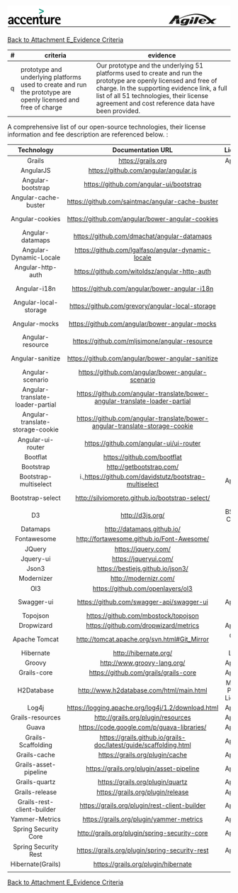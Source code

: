 ![alt tag](https://github.com/AccentureFed/18FRFQ-Response/blob/master/process-documentation/agile-process-photos/response-images/proposal-header.png?raw=true)

[Back to Attachment E_Evidence Criteria](https://github.com/AccentureFed/18FRFQ-Response/blob/master/process-documentation/evidence/README.md)


|#|criteria|evidence|
|-------|---------------|------------------|
|q|prototype and underlying platforms used to create and run the prototype are openly licensed and free of charge| Our prototype and the underlying 51 platforms used to create and run the prototype are openly licensed and free of charge. In the supporting evidence link, a full list of all 51 technologies, their license agreement and cost reference data have been provided.  | 

A comprehensive list of our open-source technologies, their license information and fee description are referenced below.  :

|            Technology            |                              Documentation URL                              |         License        |                                            License URL                                            |
|:--------------------------------:|:---------------------------------------------------------------------------:|:----------------------:|:-------------------------------------------------------------------------------------------------:|
|              Grails              |                              https://grails.org                             |         Apache         |                                  https://grails.org/wiki/License                                  |
| AngularJS                        | https://github.com/angular/angular.js                                       | MIT                    | https://github.com/angular/angular.js/blob/master/LICENSE                                         |
| Angular-bootstrap                | https://github.com/angular-ui/bootstrap                                     | MIT                    | https://github.com/angular-ui/bootstrap/blob/master/LICENSE                                       |
| Angular-cache-buster             | https://github.com/saintmac/angular-cache-buster                            | MIT                    | https://github.com/saintmac/angular-cache-buster/blob/master/LICENSE.md                           |
| Angular-cookies                  | https://github.com/angular/bower-angular-cookies                            | MIT                    | https://github.com/angular/bower-angular-cookies/blob/master/README.md                            |
| Angular-datamaps                 | https://github.com/dmachat/angular-datamaps                                 | MIT                    | https://github.com/markmarkoh/datamaps/blob/master/LICENSE                                        |
| Angular-Dynamic-Locale           | https://github.com/lgalfaso/angular-dynamic-locale                          | MIT                    | https://github.com/lgalfaso/angular-dynamic-locale/blob/master/LICENSE                            |
| Angular-http-auth                | https://github.com/witoldsz/angular-http-auth                               | MIT                    | https://github.com/witoldsz/angular-http-auth/blob/master/LICENSE                                 |
| Angular-i18n                     | https://github.com/angular/bower-angular-i18n                               | MIT                    | https://github.com/angular/bower-angular-i18n/blob/master/README.md                               |
| Angular-local-storage            | https://github.com/grevory/angular-local-storage                            | MIT                    | https://github.com/grevory/angular-local-storage/blob/master/LICENSE                              |
| Angular-mocks                    | https://github.com/angular/bower-angular-mocks                              | MIT                    | https://github.com/angular/bower-angular-mocks/blob/master/README.md                              |
| Angular-resource                 | https://github.com/mljsimone/angular-resource                               | MIT                    | https://github.com/mljsimone/angular-resource/blob/master/README.md                               |
| Angular-sanitize                 | https://github.com/angular/bower-angular-sanitize                           | MIT                    | https://github.com/angular/bower-angular-sanitize/blob/master/README.md                           |
| Angular-scenario                 | https://github.com/angular/bower-angular-scenario                           | MIT                    | https://github.com/angular-translate/angular-translate/blob/master/LICENSE                        |
| Angular-translate-loader-partial | https://github.com/angular-translate/bower-angular-translate-loader-partial | MIT                    | https://github.com/angular-translate/bower-angular-translate-loader-partial/blob/master/README.md |
| Angular-translate-storage-cookie | https://github.com/angular-translate/bower-angular-translate-storage-cookie | MIT                    | https://github.com/angular-translate/bower-angular-translate-storage-cookie/blob/master/README.md |
| Angular-ui-router                | https://github.com/angular-ui/ui-router                                     | MIT                    | https://github.com/bootflat/bootflat.github.io/blob/master/LICENSE                                |
| Bootflat                         | https://github.com/bootflat                                                 | MIT                    | https://github.com/bootflat/bootflat.github.io/blob/master/LICENSE                                |
| Bootstrap                        | http://getbootstrap.com/                                                    | MIT                    | https://github.com/twbs/bootstrap/blob/master/LICENSE                                             |
| Bootstrap-multiselect            | i.,https://github.com/davidstutz/bootstrap-multiselect                      | Apache                 | https://github.com/davidstutz/bootstrap-multiselect/blob/master/LICENSE.md                        |
| Bootstrap-select                 | http://silviomoreto.github.io/bootstrap-select/                             | MIT                    | https://github.com/silviomoreto/bootstrap-select/blob/master/LICENSE                              |
| D3                               | http://d3js.org/                                                            | BSD 3-Clause           | http://opensource.org/licenses/BSD-3-Clause                                                       |
| Datamaps                         | http://datamaps.github.io/                                                  | MIT                    | https://github.com/markmarkoh/datamaps/blob/master/LICENSE                                        |
| Fontawesome                      | http://fortawesome.github.io/Font-Awesome/                                  | MIT                    | i.,http://fortawesome.github.io/Font-Awesome/license/                                             |
| JQuery                           | https://jquery.com/                                                         | MIT                    | https://jquery.org/license/                                                                       |
| Jquery-ui                        | https://jqueryui.com/                                                       | MIT                    | https://github.com/jquery/jquery-ui/blob/master/LICENSE.txt                                       |
| Json3                            | https://bestiejs.github.io/json3/                                           | MIT                    | https://github.com/bestiejs/json3/blob/master/LICENSE                                             |
| Modernizer                       | http://modernizr.com/                                                       | MIT                    | http://modernizr.com/license/                                                                     |
| Ol3                              | https://github.com/openlayers/ol3                                           | MIT                    | https://github.com/openlayers/ol3/blob/master/LICENSE.md                                          |
| Swagger-ui                       | https://github.com/swagger-api/swagger-ui                                   | Apache                 | https://github.com/swagger-api/swagger-ui/blob/master/LICENSE                                     |
| Topojson                         | https://github.com/mbostock/topojson                                        | MIT                    | https://github.com/mbostock/topojson/blob/master/LICENSE                                          |
| Dropwizard                       | https://github.com/dropwizard/metrics                                       | Apache                 | https://github.com/dropwizard/dropwizard/blob/master/LICENSE                                      |
| Apache Tomcat                    | http://tomcat.apache.org/svn.html#Git_Mirror                                | GNU GPL                | http://www.gnu.org/licenses/gpl-2.0.html                                                          |
| Hibernate                        | http://hibernate.org/                                                       | LGPL                   | http://hibernate.org/community/license                                                            |
| Groovy                           | http://www.groovy-lang.org/                                                 | Apache                 | http://www.apache.org/licenses/LICENSE-2.0.html                                                   |
| Grails-core                      | https://github.com/grails/grails-core                                       | Apache                 | http://www.apache.org/licenses/LICENSE-2.0.html                                                   |
| H2Database                       | http://www.h2database.com/html/main.html                                    | Mozilla Public License | https://www.mozilla.org/MPL/2.0/                                                                  |
| Log4j                            | https://logging.apache.org/log4j/1.2/download.html                          | Apache                 | http://www.apache.org/licenses/LICENSE-2.0.html                                                   |
| Grails-resources                 | http://grails.org/plugin/resources                                          | Apache                 | http://www.apache.org/licenses/LICENSE-2.0.html                                                   |
| Guava                            | https://code.google.com/p/guava-libraries/                                  | Apache                 | http://www.apache.org/licenses/LICENSE-2.0.html                                                   |
| Grails-Scaffolding               | https://grails.github.io/grails-doc/latest/guide/scaffolding.html           | Apache                 | http://www.apache.org/licenses/LICENSE-2.0.html                                                   |
| Grails-cache                     | https://grails.org/plugin/cache                                             | Apache                 | http://www.apache.org/licenses/LICENSE-2.0.html                                                   |
| Grails-asset-pipeline            | https://grails.org/plugin/asset-pipeline                                    | Apache                 | http://www.apache.org/licenses/LICENSE-2.0.html                                                   |
| Grails-quartz                    | https://grails.org/plugin/quartz                                            | Apache                 | http://www.apache.org/licenses/LICENSE-2.0.html                                                   |
| Grails-release                   | https://grails.org/plugin/release                                           | Apache                 | http://www.apache.org/licenses/LICENSE-2.0.html                                                   |
| Grails-rest-client-builder       | https://grails.org/plugin/rest-client-builder                               | Apache                 | http://www.apache.org/licenses/LICENSE-2.0.html                                                   |
| Yammer-Metrics                   | https://grails.org/plugin/yammer-metrics                                    | Apache                 | http://www.apache.org/licenses/LICENSE-2.0.html                                                   |
| Spring Security Core             | http://grails.org/plugin/spring-security-core                               | Apache                 | http://www.apache.org/licenses/LICENSE-2.0.html                                                   |
| Spring Security Rest             | https://grails.org/plugin/spring-security-rest                              | Apache                 | http://www.apache.org/licenses/LICENSE-2.0.html                                                   |
| Hibernate(Grails)                | https://grails.org/plugin/hibernate                                         |                        | http://www.apache.org/licenses/LICENSE-2.0.html                                                   |
|                                  |                                                                             |                        |                                                                                                   |


[Back to Attachment E_Evidence Criteria](https://github.com/AccentureFed/18FRFQ-Response/blob/master/process-documentation/evidence/README.md)

